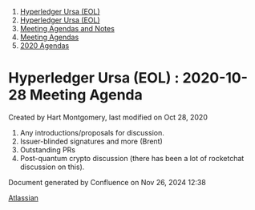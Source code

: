 1. [Hyperledger Ursa (EOL)](index.html)
2. [Hyperledger Ursa (EOL)](19595269.html)
3. [Meeting Agendas and Notes](Meeting-Agendas-and-Notes_19603313.html)
4. [Meeting Agendas](Meeting-Agendas_19603319.html)
5. [2020 Agendas](2020-Agendas_19611908.html)

# Hyperledger Ursa (EOL) : 2020-10-28 Meeting Agenda

Created by Hart Montgomery, last modified on Oct 28, 2020

1. Any introductions/proposals for discussion.
2. Issuer-blinded signatures and more (Brent)
3. Outstanding PRs
4. Post-quantum crypto discussion (there has been a lot of rocketchat discussion on this).

Document generated by Confluence on Nov 26, 2024 12:38

[Atlassian](http://www.atlassian.com/)
